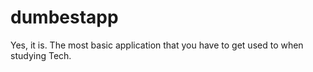 # dumbestapp
Yes, it is.
The most basic application that you have to get used to when studying Tech.
